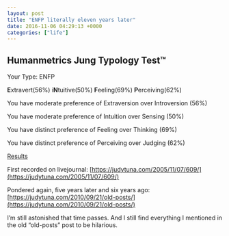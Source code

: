 ```yaml
---
layout: post
title: "ENFP literally eleven years later"
date: 2016-11-06 04:29:13 +0000
categories: ["life"]
---
```


## Humanmetrics Jung Typology Test™

Your Type: ENFP

**E**xtravert(56%)  i**N**tuitive(50%)  **F**eeling(69%)  **P**erceiving(62%)

You have moderate preference of Extraversion over Introversion (56%)

You have moderate preference of Intuition over Sensing (50%)

You have distinct preference of Feeling over Thinking (69%)

You have distinct preference of Perceiving over Judging (62%)

[Results](http://www.humanmetrics.com/hr/jtypesresult.aspx?EI=56&SN=-50&TF=-69&JP=-62)

First recorded on livejournal: [https://judytuna.com/2005/11/07/609/](https://judytuna.com/2005/11/07/609/)

Pondered again, five years later and six years ago: [https://judytuna.com/2010/09/21/old-posts/](https://judytuna.com/2010/09/21/old-posts/)

I’m still astonished that time passes. And I still find everything I mentioned in the old “old-posts” post to be hilarious.